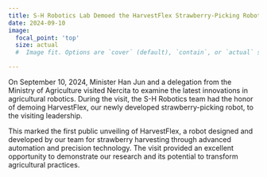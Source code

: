 ```yaml
---
title: S-H Robotics Lab Demoed the HarvestFlex Strawberry-Picking Robot to the Ministry of Agriculture Leadership
date: 2024-09-10
image:
  focal_point: 'top'
  size: actual
  #  Image fit. Options are `cover` (default), `contain`, or `actual` size.

---
```

On September 10, 2024, Minister Han Jun and a delegation from the Ministry of Agriculture visited Nercita to examine the latest innovations in agricultural robotics. During the visit, the S-H Robotics team had the honor of demoing HarvestFlex, our newly developed strawberry-picking robot, to the visiting leadership.


<!--more-->

This marked the first public unveiling of HarvestFlex, a robot designed and developed by our team for strawberry harvesting through advanced automation and precision technology. The visit provided an excellent opportunity to demonstrate our research and its potential to transform agricultural practices.




